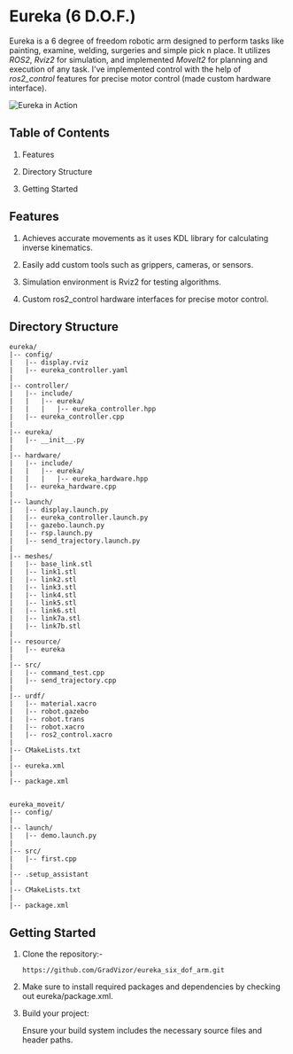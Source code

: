 # Eureka (6 D.O.F.)
Eureka is a 6 degree of freedom robotic arm designed to perform tasks like painting, examine, welding, surgeries and simple pick n place. It utilizes *ROS2*, *Rviz2* for simulation, and implemented *MoveIt2* for planning and execution of any task. I've implemented control with the help of *ros2_control* features for precise motor control (made custom hardware interface).

![Eureka in Action](eureka/resource/eureka.gif)

## Table of Contents
1) Features

2) Directory Structure

3) Getting Started 

## Features
1) Achieves accurate movements as it uses KDL library for calculating inverse kinematics.

2) Easily add custom tools such as grippers, cameras, or sensors.

3) Simulation environment is Rviz2 for testing algorithms.

4) Custom ros2_control hardware interfaces for precise motor control.


## Directory Structure

```
eureka/
|-- config/
|   |-- display.rviz
|   |-- eureka_controller.yaml
|
|-- controller/
|   |-- include/          
|   |   |-- eureka/    
|   |   |   |-- eureka_controller.hpp  
|   |-- eureka_controller.cpp   
|
|-- eureka/
|   |-- __init__.py
|
|-- hardware/
|   |-- include/      
|   |   |-- eureka/
|   |   |   |-- eureka_hardware.hpp
|   |-- eureka_hardware.cpp
|
|-- launch/
|   |-- display.launch.py
|   |-- eureka_controller.launch.py
|   |-- gazebo.launch.py
|   |-- rsp.launch.py
|   |-- send_trajectory.launch.py
|
|-- meshes/ 
|   |-- base_link.stl
|   |-- link1.stl
|   |-- link2.stl
|   |-- link3.stl
|   |-- link4.stl
|   |-- link5.stl
|   |-- link6.stl
|   |-- link7a.stl
|   |-- link7b.stl
|
|-- resource/
|   |-- eureka
|
|-- src/              
|   |-- command_test.cpp
|   |-- send_trajectory.cpp
|
|-- urdf/
|   |-- material.xacro
|   |-- robot.gazebo
|   |-- robot.trans
|   |-- robot.xacro
|   |-- ros2_control.xacro
|
|-- CMakeLists.txt
|
|-- eureka.xml
|
|-- package.xml


eureka_moveit/
|-- config/
|
|-- launch/
|   |-- demo.launch.py
|
|-- src/
|   |-- first.cpp
|
|-- .setup_assistant
|
|-- CMakeLists.txt
|
|-- package.xml
```


## Getting Started
1) Clone the repository:-
   
   `https://github.com/GradVizor/eureka_six_dof_arm.git` 
   
2) Make sure to install required packages and dependencies by checking out eureka/package.xml.

3) Build your project:
   
   Ensure your build system includes the necessary source files and header paths. 
   

